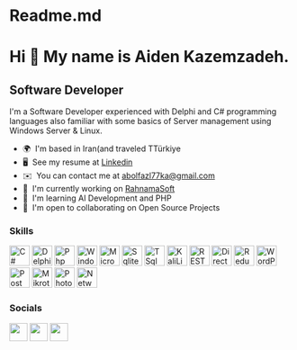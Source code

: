 # Readme.md

Hi 👋 My name is Aiden Kazemzadeh.
==============================

Software Developer
--------------------

I'm a Software Developer experienced with Delphi and C# programming languages also familiar with some basics of Server management using Windows Server & Linux.

* 🌍  I'm based in Iran(and traveled TTürkiye
* 🖥️  See my resume at [Linkedin](https://www.linkedin.com/in/aiden-kazemzadeh-19b1a9196/)
* ✉️  You can contact me at [abolfazl77ka@gmail.com](mailto:abolfazl77ka@gmail.com)
* 🚀  I'm currently working on [RahnamaSoft](https://www.rahnamasoft.com/)
* 🧠  I'm learning AI Development and PHP
* 🤝  I'm open to collaborating on Open Source Projects

### Skills

<p align="left">
<a href="https://learn.microsoft.com/en-us/dotnet/csharp/programming-guide/" target="_blank" rel="noreferrer"><img src="https://user-images.githubusercontent.com/19507241/64484929-d4b1cd80-d236-11e9-8bbe-1872b473bd64.png" width="36" height="36" alt="C#" /></a>
<a href="https://docwiki.embarcadero.com/RADStudio/Alexandria/en/Documentation" target="_blank" rel="noreferrer"><img src="https://www.bverhue.nl/delphisvg/wp-content/uploads/2017/04/Embarcadero_Delphi_Logo.png" width="36" height="36" alt="Delphi" /></a>
<a href="https://www.php.net/docs.php" target="_blank" rel="noreferrer"><img src="https://upload.wikimedia.org/wikipedia/commons/thumb/2/27/PHP-logo.svg/2560px-PHP-logo.svg.png" width="36" height="36" alt="Php" /></a>
<a href="https://www.microsoft.com/en-us/windows-server" target="_blank" rel="noreferrer"><img src="https://cdn.worldvectorlogo.com/logos/windows-server-2.svg" width="36" height="36" alt="WindowsServer" /></a>
<a href="https://www.microsoft.com/en-us/sql-server/sql-server-downloads" target="_blank" rel="noreferrer"><img src="https://seeklogo.com/images/M/microsoft-sql-server-logo-96AF49E2B3-seeklogo.com.png" width="36" height="36" alt="MicrosoftSQLServer" /></a>
<a href="https://www.sqlite.org/" target="_blank" rel="noreferrer"><img src="https://upload.wikimedia.org/wikipedia/commons/thumb/9/97/Sqlite-square-icon.svg/2048px-Sqlite-square-icon.svg.png" width="36" height="36" alt="Sqlite" /></a>
<a href="https://learn.microsoft.com/en-us/sql/t-sql/language-reference?view=sql-server-ver16" target="_blank" rel="noreferrer"><img src="https://www.svgrepo.com/show/331761/sql-database-sql-azure.svg" width="36" height="36" alt="TSql" /></a>
<a href="https://www.kali.org/" target="_blank" rel="noreferrer"><img src="https://www.svgrepo.com/show/330767/kalilinux.svg" width="36" height="36" alt="KaliLinux" /></a>
<a href="https://restfulapi.net/" target="_blank" rel="noreferrer"><img src="https://keenethics.com/wp-content/uploads/2022/01/rest-api-1.svg" width="36" height="36" alt="RESTApi" /></a>
<a href="https://www.directadmin.com/" target="_blank" rel="noreferrer"><img src="https://www.svgrepo.com/show/331367/directadmin.svg" width="36" height="36" alt="DirectAdmin" /></a>
<a href="https://cpanel.net/" target="_blank" rel="noreferrer"><img src="https://raw.githubusercontent.com/danielcranney/readme-generator/main/public/icons/skills/redux-colored.svg" width="36" height="36" alt="Redux" /></a>
<a href="https://wordpress.org/download/" target="_blank" rel="noreferrer"><img src="https://download.logo.wine/logo/WordPress.com/WordPress.com-Logo.wine.png" width="36" height="36" alt="WordPress" /></a>
<a href="https://www.postman.com/" target="_blank" rel="noreferrer"><img src="https://www.svgrepo.com/show/354202/postman-icon.svg" width="36" height="36" alt="Postman" /></a>
<a href="https://mikrotik.com/" target="_blank" rel="noreferrer"><img src="https://stubarea51.net/wp-content/uploads/2020/01/logo-mikrotik-png-6.png" width="36" height="36" alt="Mikrotik" /></a>
<a href="https://www.adobe.com/products/photoshop.html" target="_blank" rel="noreferrer"><img src="https://upload.wikimedia.org/wikipedia/commons/thumb/a/af/Adobe_Photoshop_CC_icon.svg/2101px-Adobe_Photoshop_CC_icon.svg.png" width="36" height="36" alt="Photoshop" /></a>
<a href="https://www.comptia.org/certifications/network" target="_blank" rel="noreferrer"><img src="https://www.svgrepo.com/show/220474/network-computer.svg" width="36" height="36" alt="Network" /></a>
</p>


### Socials

<p align="left"> <a href="https://github.com/Aiden-p77" target="_blank" rel="noreferrer"><img src="https://raw.githubusercontent.com/danielcranney/readme-generator/main/public/icons/socials/github.svg" width="32" height="32" /></a> <a href="https://www.linkedin.com/in/aiden-kazemzadeh-19b1a9196/" target="_blank" rel="noreferrer"><img src="https://raw.githubusercontent.com/danielcranney/readme-generator/main/public/icons/socials/linkedin.svg" width="32" height="32" /></a> <a href="https://www.instagram.com/aidenkazemzadeh/?hl=en" target="_blank" rel="noreferrer"><img src="https://upload.wikimedia.org/wikipedia/commons/thumb/e/e7/Instagram_logo_2016.svg/768px-Instagram_logo_2016.svg.png" width="32" height="32" /></a>
